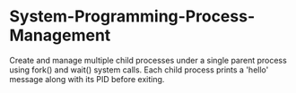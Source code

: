 # System-Programming-Process-Management
Create and manage multiple child processes under a single parent process using fork() and wait() system calls. Each child process prints a 'hello' message along with its PID before exiting.

